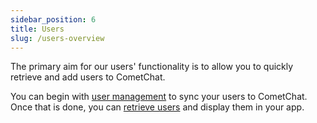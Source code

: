 ```yaml
---
sidebar_position: 6
title: Users
slug: /users-overview
---
```


The primary aim for our users' functionality is to allow you to quickly retrieve and add users to CometChat.

You can begin with [user management](user-management) to sync your users to CometChat. Once that is done, you can [retrieve users](retrieve-users) and display them in your app.
